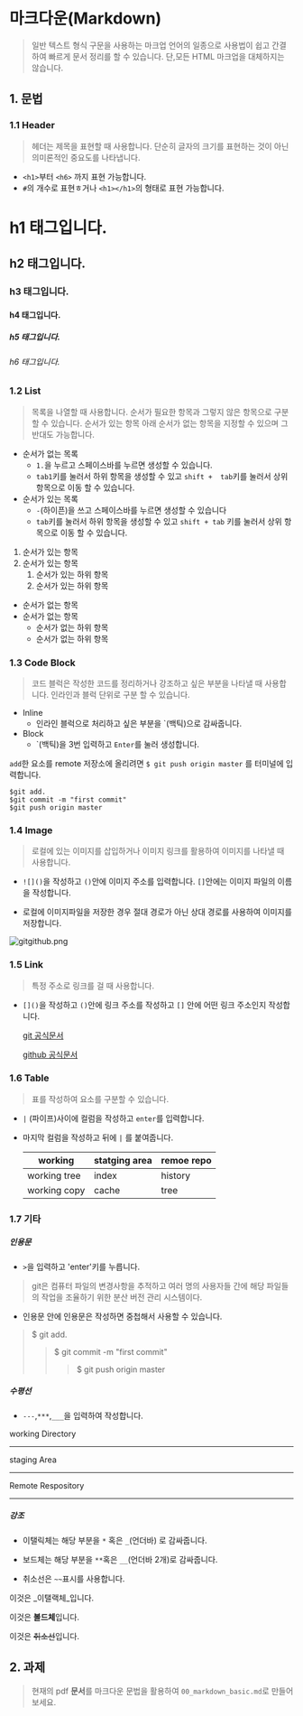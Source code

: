 # 마크다운(Markdown)

> 일반 텍스트 형식 구문을 사용하는 마크업 언어의 일종으로 사용법이 쉽고 간결하여 빠르게 문서 정리를 할 수 있습니다. 단,모든 HTML 마크업을 대체하지는 않습니다.		



## 1. 문법

### 1.1 Header

> 헤더는 제목을 표현할 때 사용합니다. 단순히 글자의 크기를 표현하는 것이 아닌 의미론적인 중요도를 나타냅니다.

- `<h1>`부터 `<h6>` 까지 표현 가능합니다.
- `#`의 개수로 표현ㅎ거나 `<h1></h1>`의 형태로 표현 가능합니다.



# h1 태그입니다.

## h2 태그입니다.

### h3 태그입니다.

#### h4 태그입니다.

##### h5 태그입니다.

###### h6 태그입니다.



### 1.2 List

> 목록을 나열할 때 사용합니다. 순서가 필요한 항목과 그렇지 않은 항목으로 구분할 수 있습니다. 순서가 있는 항목 아래 순서가 없는 항목을 지정할 수 있으며 그 반대도 가능합니다. 

- 순서가 없는 목록
  - `1.`을 누르고 스페이스바를 누르면 생성할 수 있습니다.
  - `tab1`키를 눌러서 하위 항목을 생성할 수 있고 `shift +  tab`키를 눌러서 상위 항목으로 이동 할 수 있습니다. 
- 순서가 있는 목록
  - `-`(하이픈)을 쓰고 스페이스바를 누르면 생성할 수 있습니다
  - `tab`키를 눌러서 하위 항목을 생성할 수 있고 `shift + tab` 키를 눌러서 상위 항목으로 이동 할 수 있습니다. 



1. 순서가 있는 항목
2. 순서가 있는 항목
   1. 순서가 있는 하위 항목
   2. 순서가 있는 하위 항목



- 순서가 없는 항목
- 순서가 없는 항목
  - 순서가 없는 하위 항목
  - 순서가 없는 하위 항목



### 1.3 Code Block

> 코드 블럭은 작성한 코드를 정리하거나 강조하고 싶은 부분을 나타낼 때 사용합니다. 인라인과 블럭 단위로 구분 할 수 있습니다. 

- Inline
  - 인라인 블럭으로 처리하고 싶은 부분을 \`(백틱)으로 감싸줍니다.
- Block 
  - \`(백틱)을 3번 입력하고 `Enter`를 눌러 생성합니다.



`add`한 요소를 remote 저장소에 올리려면 `$ git push origin master` 를 터미널에 입력합니다.

``` shell
$git add.
$git commit -m "first commit"
$git push origin master
```



### 1.4 Image

> 로컬에 있는 이미지를 삽입하거나 이미지 링크를 활용하여 이미지를 나타낼 때 사용합니다.

- `![]()`을 작성하고 `()`안에 이미지 주소를 입력합니다. `[]`안에는 이미지 파일의 이름을 작성합니다.

- 로컬에 이미지파일을 저장한 경우 절대 경로가 아닌 상대 경로를 사용하여 이미지를 저장합니다. 

![gitgithub.png](C:\Users\i\Desktop\gitgithub.png)



  





### 1.5 Link

> 특정 주소로 링크를 걸 때 사용합니다. 

- `[]()`을 작성하고 `()`안에 링크 주소를 작성하고 `[]` 안에 어떤 링크 주소인지 작성합니다. 

  [git 공식문서](https://git-scm.com/)

  [github 공식문서](https://github.com/)



### 1.6 Table

> 표를 작성하여 요소를 구분할 수 있습니다. 

- `|` (파이프)사이에 컬럼을 작성하고 `enter`를 입력합니다.

- 마지막 컬럼을 작성하고 뒤에 `|` 를 붙여줍니다.

  | working      | statging area | remoe repo |
  | ------------ | ------------- | ---------- |
  | working tree | index         | history    |
  | working copy | cache         | tree       |



### 1.7 기타

#####  인용문

- `>`을 입력하고 'enter'키를 누릅니다.

> git은 컴퓨터 파일의 변경사항을 추적하고 여러 명의 사용자들 간에 해당 파일들의 작업을 조율하기 위한 분산 버전 관리 시스템이다.

- 인용문 안에 인용문은 작성하면 중첩해서 사용할 수 있습니다. 

> $ git add.
>
> > $ git commit -m "first commit"
> >
> > > $ git push origin master



##### 수평선

- `---`,`***`,`___`을 입력하여 작성합니다.

working Directory

---

staging Area

***

Remote Respository

___



##### 강조

- 이탤릭체는 해당 부분을 `*` 혹은 `_`(언더바) 로 감싸줍니다.

- 보드체는 해당 부분을 `**`혹은 `__`(언더바 2개)로 감싸줍니다.

- 취소선은 `~~`표시를 사용합니다.

  

이것은 _이탤랙체_입니다.

이것은 **볼드체**입니다.

이것은 ~~취소선~~입니다.



## 2. 과제

> 현재의 pdf **문서**를 마크다운 문법을 활용하여 `00_markdown_basic.md`로 만들어 보세요.